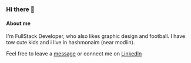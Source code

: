 ### Hi there 👋


#### About me
I'm FullStack Developer, who also likes graphic design and football.
I have tow cute kids and i live in hashmonaim (near modiin).

Feel free to leave a [message](moshe212@gmail.com) or connect me on [LinkedIn](https://www.linkedin.com/in/moshe-ansbacher-2960b438)

<!--
**moshe212/moshe212** is a ✨ _special_ ✨ repository because its `README.md` (this file) appears on your GitHub profile.

Here are some ideas to get you started:

- 🔭 I’m currently working on ...
- 🌱 I’m currently learning ...
- 👯 I’m looking to collaborate on ...
- 🤔 I’m looking for help with ...
- 💬 Ask me about ...
- 📫 How to reach me: ...
- 😄 Pronouns: ...
- ⚡ Fun fact: .../
-->
